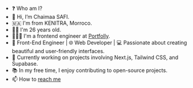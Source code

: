- ❓ Who am I?
- 👋 Hi, I’m Chaimaa SAFI.
- 🇲🇦 I'm from KENITRA, Morroco.
- 👧🏻 I'm 26 years old.
- 👩🏻‍💻 I'm a frontend engineer at [Portfolly](https://portfolly.io/). 
- 🎨 Front-End Engineer | 🌐 Web Developer | 💻 Passionate about creating beautiful and user-friendly interfaces.
- 💼 Currently working on projects involving Next.js, Tailwind CSS, and Supabase.
- 📚 In my free time, I enjoy contributing to open-source projects.
- 📫 How to [reach me](https://www.chaimaasafi.com/)

